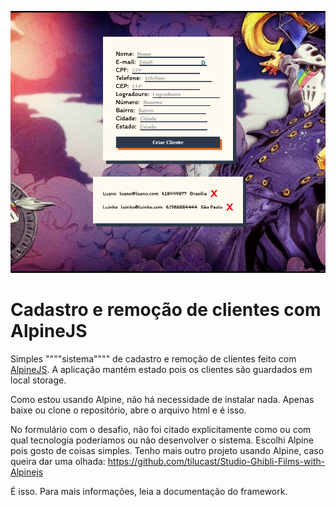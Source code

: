 <p align="center"><img src="./helpperreadme.png"></img></p>

# Cadastro e remoção de clientes com AlpineJS

Simples """"sistema"""" de cadastro e remoção de clientes feito com <a href="https://github.com/alpinejs/alpine">AlpineJS</a>. A aplicação mantém estado pois os clientes são guardados em local storage.

Como estou usando Alpine, não há necessidade de instalar nada. Apenas baixe ou clone o repositório, abre o arquivo html e é isso.

No formulário com o desafio, não foi citado explicitamente como ou com qual tecnologia poderíamos ou não desenvolver o sistema. Escolhi Alpine pois gosto de coisas simples. Tenho mais outro projeto usando Alpine, caso queira dar uma olhada:
https://github.com/tilucast/Studio-Ghibli-Films-with-Alpinejs

É isso. Para mais informações, leia a documentação do framework.